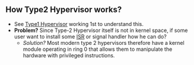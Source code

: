 ## How Type2 Hypervisor works?
- See [Type1 Hypervisor](/Operating_Systems/Virtualization/How_Virtualization_Works/Type1_Hypervisor) working 1st to understand this.
- **Problem?** Since Type-2 Hypervisor itself is not in kernel space, if some user want to install some [ISR](/Operating_Systems/Linux/Kernel/Interrupts) or signal handler how he can do?
  - *Solution?* Most modern type 2 hypervisors therefore have a kernel module operating in ring 0 that allows them to manipulate the hardware with privileged instructions.

